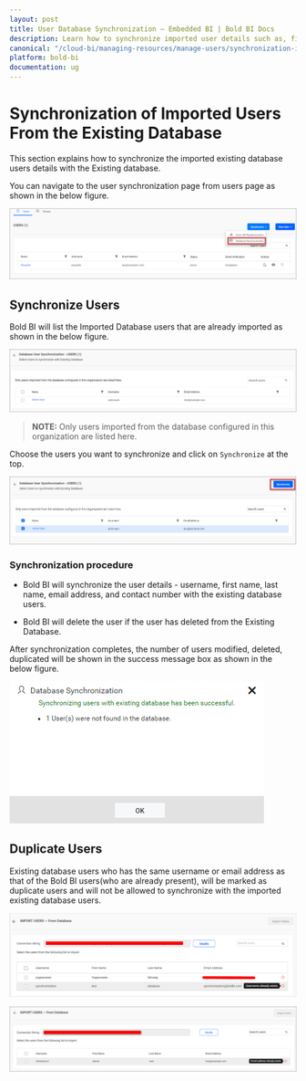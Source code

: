 ```yaml
---
layout: post
title: User Database Synchronization – Embedded BI | Bold BI Docs
description: Learn how to synchronize imported user details such as, first name, last name, email address, and contact number from existing database in Bold BI Embedded.
canonical: "/cloud-bi/managing-resources/manage-users/synchronization-imported-users-from-exisiting-database/"
platform: bold-bi
documentation: ug
---
```


# Synchronization of Imported Users From the Existing Database

This section explains how to synchronize the imported existing database users details with the Existing database.

You can navigate to the user synchronization page from users page as shown in the below figure.

![Imported Database Users Synchronization Link](/static/assets/embedded/managing-resources/manage-users/images/user-synchronisation-navigation-button-for-importdb.png)

## Synchronize Users

Bold BI will list the Imported Database users that are already imported as shown in the below figure.

![Imported user list from Existing Database](/static/assets/embedded/managing-resources/manage-users/images/Imported-db-users-list.png)

> **NOTE:**  Only users imported from the database configured in this organization are listed here.

Choose the users you want to synchronize and click on `Synchronize` at the top. 

![Synchronize button](/static/assets/embedded/managing-resources/manage-users/images/synchronize-button-of-dbusers.png)

### Synchronization procedure

* Bold BI will synchronize the user details - username, first name, last name, email address, and contact number with the existing database users.

* Bold BI will delete the user if the user has deleted from the Existing Database. 

After synchronization completes, the number of users modified, deleted, duplicated will be shown in the success message box as shown in the below figure.

![Synchronization confirmation window](/static/assets/embedded/managing-resources/manage-users/images/Synchronization-Confirmation-window-of-importdb.png)

## Duplicate Users

 Existing database users who has the same username or email address as that of the Bold BI users(who are already present), will be marked as duplicate users and will not be allowed to synchronize with the imported existing database users.

![Display Duplicated Username](/static/assets/embedded/managing-resources/manage-users/images/display-duplicate-usernameof-importdb.png)

![Display Duplicated users](/static/assets/embedded/managing-resources/manage-users/images/display-duplicate-message-of-importdb.png)